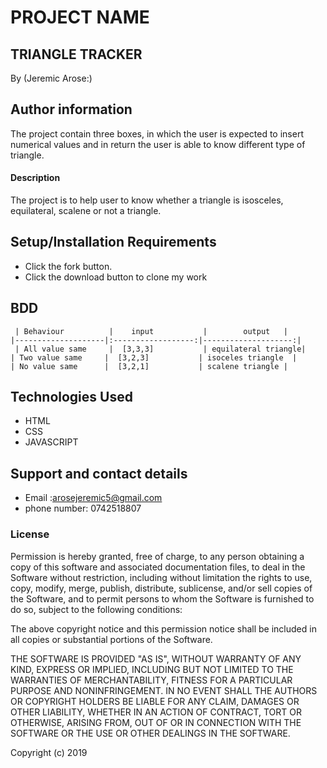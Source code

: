 # PROJECT NAME
## TRIANGLE TRACKER
   By (Jeremic Arose:)

## Author information
   The project contain three boxes, in which the user is expected to insert numerical values and in return the user is able to know different type of triangle. 



#### Description
The project is to help user to know whether a triangle is isosceles, equilateral, scalene or not a triangle.

## Setup/Installation Requirements
* Click the fork button.
* Click the download button to clone my work

## BDD

     | Behaviour          |    input           |        output   |   
    |--------------------|:------------------:|--------------------:|
     | All value same     |  [3,3,3]           | equilateral triangle|
    | Two value same     |  [3,2,3]           | isoceles triangle  | 
    | No value same      |  [3,2,1]           | scalene triangle |   

## Technologies Used
 * HTML
 * CSS
 * JAVASCRIPT

## Support and contact details
 * Email :arosejeremic5@gmail.com
 * phone number: 0742518807 

### License
Permission is hereby granted, free of charge, to any person obtaining a copy of this software and associated documentation files, to deal in the Software without restriction, including without limitation the rights to use, copy, modify, merge, publish, distribute, sublicense, and/or sell copies of the Software, and to permit persons to whom the Software is furnished to do so, subject to the following conditions:

The above copyright notice and this permission notice shall be included in all copies or substantial portions of the Software.

THE SOFTWARE IS PROVIDED "AS IS", WITHOUT WARRANTY OF ANY KIND, EXPRESS OR IMPLIED, INCLUDING BUT NOT LIMITED TO THE WARRANTIES OF MERCHANTABILITY, FITNESS FOR A PARTICULAR PURPOSE AND NONINFRINGEMENT. IN NO EVENT SHALL THE AUTHORS OR COPYRIGHT HOLDERS BE LIABLE FOR ANY CLAIM, DAMAGES OR OTHER LIABILITY, WHETHER IN AN ACTION OF CONTRACT, TORT OR OTHERWISE, ARISING FROM, OUT OF OR IN CONNECTION WITH THE SOFTWARE OR THE USE OR OTHER DEALINGS IN THE SOFTWARE.

Copyright (c) 2019
